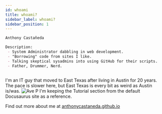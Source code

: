 ```yaml
---
id: whoami
title: whoami?
sidebar_label: whoami?
sidebar_position: 1
---
```


<!-- ## whoami? -->

```markdown title="anthony@anthonycastaneda.com:~$ whoami"
Anthony Castañeda

Description: 
 - System Administrator dabbling in web development.
 - "Borrowing" code from sites I like. 
 - Talking skeptical sysadmins into using GitHub for their scripts. 
 - Father, Drummer, Nerd.
 
```

I'm an IT guy that moved to East Texas after living in Austin for 20 years. The pace is slower here,
but East Texas is every bit as weird as Austin is/was.
![Ave P](/img/AveP.jpg)
I'm keeping the Tutorial section from the default Docusaurus site as a reference.

Find out more about me at [anthonycastaneda.github.io](https://anthonycastaneda.github.io)
